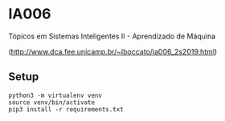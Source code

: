 # IA006
Tópicos em Sistemas Inteligentes II - Aprendizado de Máquina

(http://www.dca.fee.unicamp.br/~lboccato/ia006_2s2019.html)

## Setup 
```
python3 -m virtualenv venv
source venv/bin/activate
pip3 install -r requirements.txt
```

